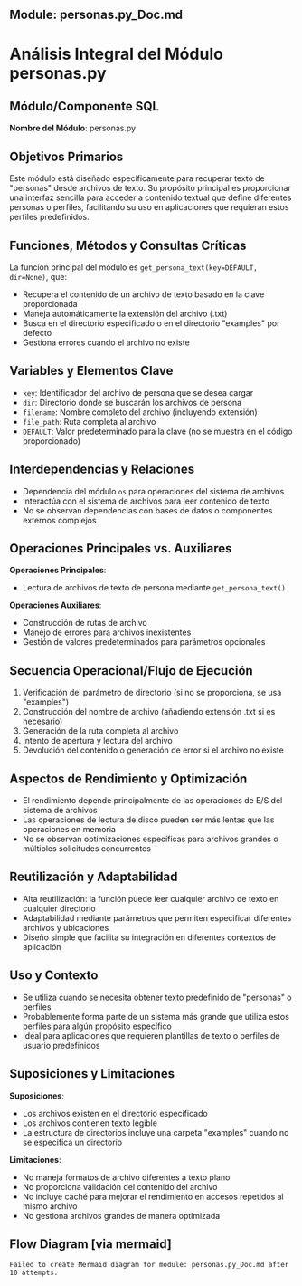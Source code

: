 ## Module: personas.py_Doc.md

# Análisis Integral del Módulo personas.py

## Módulo/Componente SQL
**Nombre del Módulo**: personas.py

## Objetivos Primarios
Este módulo está diseñado específicamente para recuperar texto de "personas" desde archivos de texto. Su propósito principal es proporcionar una interfaz sencilla para acceder a contenido textual que define diferentes personas o perfiles, facilitando su uso en aplicaciones que requieran estos perfiles predefinidos.

## Funciones, Métodos y Consultas Críticas
La función principal del módulo es `get_persona_text(key=DEFAULT, dir=None)`, que:
- Recupera el contenido de un archivo de texto basado en la clave proporcionada
- Maneja automáticamente la extensión del archivo (.txt)
- Busca en el directorio especificado o en el directorio "examples" por defecto
- Gestiona errores cuando el archivo no existe

## Variables y Elementos Clave
- `key`: Identificador del archivo de persona que se desea cargar
- `dir`: Directorio donde se buscarán los archivos de persona
- `filename`: Nombre completo del archivo (incluyendo extensión)
- `file_path`: Ruta completa al archivo
- `DEFAULT`: Valor predeterminado para la clave (no se muestra en el código proporcionado)

## Interdependencias y Relaciones
- Dependencia del módulo `os` para operaciones del sistema de archivos
- Interactúa con el sistema de archivos para leer contenido de texto
- No se observan dependencias con bases de datos o componentes externos complejos

## Operaciones Principales vs. Auxiliares
**Operaciones Principales**:
- Lectura de archivos de texto de persona mediante `get_persona_text()`

**Operaciones Auxiliares**:
- Construcción de rutas de archivo
- Manejo de errores para archivos inexistentes
- Gestión de valores predeterminados para parámetros opcionales

## Secuencia Operacional/Flujo de Ejecución
1. Verificación del parámetro de directorio (si no se proporciona, se usa "examples")
2. Construcción del nombre de archivo (añadiendo extensión .txt si es necesario)
3. Generación de la ruta completa al archivo
4. Intento de apertura y lectura del archivo
5. Devolución del contenido o generación de error si el archivo no existe

## Aspectos de Rendimiento y Optimización
- El rendimiento depende principalmente de las operaciones de E/S del sistema de archivos
- Las operaciones de lectura de disco pueden ser más lentas que las operaciones en memoria
- No se observan optimizaciones específicas para archivos grandes o múltiples solicitudes concurrentes

## Reutilización y Adaptabilidad
- Alta reutilización: la función puede leer cualquier archivo de texto en cualquier directorio
- Adaptabilidad mediante parámetros que permiten especificar diferentes archivos y ubicaciones
- Diseño simple que facilita su integración en diferentes contextos de aplicación

## Uso y Contexto
- Se utiliza cuando se necesita obtener texto predefinido de "personas" o perfiles
- Probablemente forma parte de un sistema más grande que utiliza estos perfiles para algún propósito específico
- Ideal para aplicaciones que requieren plantillas de texto o perfiles de usuario predefinidos

## Suposiciones y Limitaciones
**Suposiciones**:
- Los archivos existen en el directorio especificado
- Los archivos contienen texto legible
- La estructura de directorios incluye una carpeta "examples" cuando no se especifica un directorio

**Limitaciones**:
- No maneja formatos de archivo diferentes a texto plano
- No proporciona validación del contenido del archivo
- No incluye caché para mejorar el rendimiento en accesos repetidos al mismo archivo
- No gestiona archivos grandes de manera optimizada
## Flow Diagram [via mermaid]
```mermaid
Failed to create Mermaid diagram for module: personas.py_Doc.md after 10 attempts.
```
